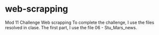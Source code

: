 # web-scrapping
Mod 11 Challenge Web scrapping
To complete the challenge, I use the files resolved in clase. The first part, I use the file 06 - Stu_Mars_news.
